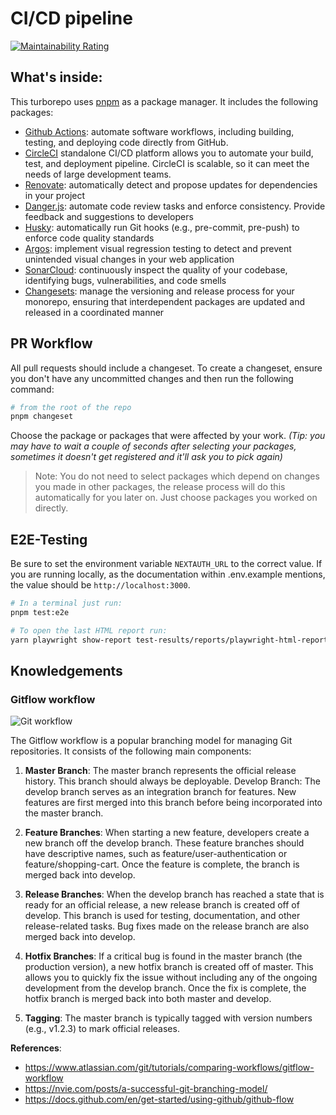 # CI/CD pipeline

[![Maintainability Rating](https://sonarcloud.io/api/project_badges/measure?project=natserract_frontend-automation&metric=sqale_rating)](https://sonarcloud.io/summary/new_code?id=natserract_frontend-automation)

## What's inside:

This turborepo uses [pnpm](https://pnpm.io/) as a package manager. It includes the following packages:

- [Github Actions](https://github.com/features/actions): automate software workflows, including building, testing, and deploying code directly from GitHub.
- [CircleCI](https://circleci.com/) standalone CI/CD platform allows you to automate your build, test, and deployment pipeline. CircleCI is scalable, so it can meet the needs of large development teams.
- [Renovate](https://www.mend.io/renovate/): automatically detect and propose updates for dependencies in your project
- [Danger.js](https://github.com/danger/danger-js): automate code review tasks and enforce consistency. Provide feedback and suggestions to developers
- [Husky](https://typicode.github.io/husky): automatically run Git hooks (e.g., pre-commit, pre-push) to enforce code quality standards
- [Argos](https://argos-ci.com/): implement visual regression testing to detect and prevent unintended visual changes in your web application
- [SonarCloud](https://sonarcloud.io): continuously inspect the quality of your codebase, identifying bugs, vulnerabilities, and code smells
- [Changesets](https://github.com/changesets/changesets): manage the versioning and release process for your monorepo, ensuring that interdependent packages are updated and released in a coordinated manner

## PR Workflow

All pull requests should include a changeset. To create a changeset, ensure you don't have any uncommitted changes and then run the following command:

```bash
# from the root of the repo
pnpm changeset
```

Choose the package or packages that were affected by your work. _(Tip: you may have to wait a couple of seconds after selecting your packages, sometimes it doesn't get registered and it'll ask you to pick again)_

> Note: You do not need to select packages which depend on changes you made in other packages, the release process will do this automatically for you later on. Just choose packages you worked on directly.

## E2E-Testing

Be sure to set the environment variable `NEXTAUTH_URL` to the correct value. If you are running locally, as the documentation within .env.example mentions, the value should be `http://localhost:3000`.

```bash
# In a terminal just run:
pnpm test:e2e

# To open the last HTML report run:
yarn playwright show-report test-results/reports/playwright-html-report
```

## Knowledgements

### Gitflow workflow

![Git workflow](https://res.cloudinary.com/dqo6txtrv/image/upload/v1717904646/Natserract%20Blog/mermaid-diagram-2024-06-09-114256_i3mxyu.png)

The Gitflow workflow is a popular branching model for managing Git repositories. It consists of the following main components:

1. **Master Branch**: The master branch represents the official release history. This branch should always be deployable.
   Develop Branch: The develop branch serves as an integration branch for features. New features are first merged into this branch before being incorporated into the master branch.

2. **Feature Branches**: When starting a new feature, developers create a new branch off the develop branch. These feature branches should have descriptive names, such as feature/user-authentication or feature/shopping-cart. Once the feature is complete, the branch is merged back into develop.

3. **Release Branches**: When the develop branch has reached a state that is ready for an official release, a new release branch is created off of develop. This branch is used for testing, documentation, and other release-related tasks. Bug fixes made on the release branch are also merged back into develop.

4. **Hotfix Branches**: If a critical bug is found in the master branch (the production version), a new hotfix branch is created off of master. This allows you to quickly fix the issue without including any of the ongoing development from the develop branch. Once the fix is complete, the hotfix branch is merged back into both master and develop.

5. **Tagging**: The master branch is typically tagged with version numbers (e.g., v1.2.3) to mark official releases.

**References**:

- https://www.atlassian.com/git/tutorials/comparing-workflows/gitflow-workflow
- https://nvie.com/posts/a-successful-git-branching-model/
- https://docs.github.com/en/get-started/using-github/github-flow
